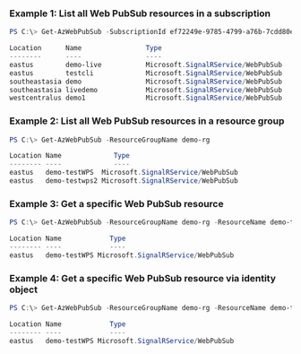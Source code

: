 ### Example 1: List all Web PubSub resources in a subscription
```powershell
PS C:\> Get-AzWebPubSub -SubscriptionId ef72249e-9785-4799-a76b-7cdd80e1b1d0

Location      Name                Type
--------      ----                ----
eastus        demo-live           Microsoft.SignalRService/WebPubSub
eastus        testcli             Microsoft.SignalRService/WebPubSub
southeastasia demo                Microsoft.SignalRService/WebPubSub
southeastasia livedemo            Microsoft.SignalRService/WebPubSub
westcentralus demo1               Microsoft.SignalRService/WebPubSub
```

### Example 2: List all Web PubSub resources in a resource group
```powershell
PS C:\> Get-AzWebPubSub -ResourceGroupName demo-rg

Location Name             Type
-------- ----             ----
eastus   demo-testWPS  Microsoft.SignalRService/WebPubSub
eastus   demo-testwps2 Microsoft.SignalRService/WebPubSub
```

### Example 3: Get a specific Web PubSub resource
```powershell
PS C:\> Get-AzWebPubSub -ResourceGroupName demo-rg -ResourceName demo-testWPS

Location Name            Type
-------- ----            ----
eastus   demo-testWPS Microsoft.SignalRService/WebPubSub
```

### Example 4: Get a specific Web PubSub resource via identity object
```powershell
PS C:\> Get-AzWebPubSub -ResourceGroupName demo-rg -ResourceName demo-testWPS

Location Name            Type
-------- ----            ----
eastus   demo-testWPS Microsoft.SignalRService/WebPubSub
```
